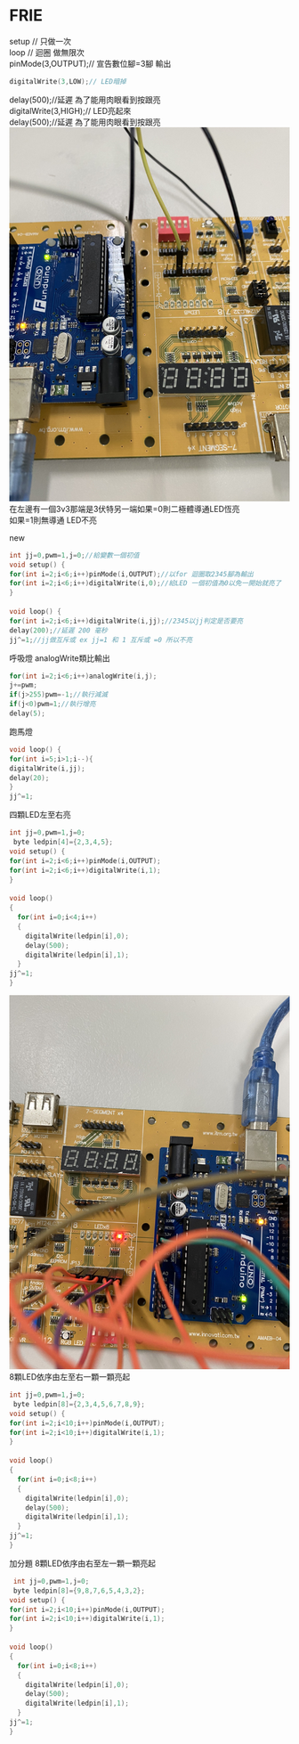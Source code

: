# FRIE

setup // 只做一次</br>
loop // 迴圈 做無限次</br>
pinMode(3,OUTPUT);// 宣告數位腳=3腳 輸出</br>
```c++
digitalWrite(3,LOW);// LED暗掉
```
delay(500);//延遲 為了能用肉眼看到按跟亮</br>
digitalWrite(3,HIGH);// LED亮起來</br>
delay(500);//延遲 為了能用肉眼看到按跟亮</br>
![image](https://github.com/milane331/FRIE/blob/master/6CEC108F-4D60-4258-8907-188484560277.jpeg)
在左邊有一個3v3那端是3伏特另一端如果=0則二極體導通LED恆亮</br>
如果=1則無導通 LED不亮</br>

new
```c++
int jj=0,pwm=1,j=0;//給變數一個初值
void setup() {
for(int i=2;i<6;i++)pinMode(i,OUTPUT);//以for 迴圈取2345腳為輸出
for(int i=2;i<6;i++)digitalWrite(i,0);//給LED 一個初值為0以免一開始就亮了
}

void loop() {
for(int i=2;i<6;i++)digitalWrite(i,jj);//2345以jj判定是否要亮
delay(200);//延遲 200 毫秒
jj^=1;//jj做互斥或 ex jj=1 和 1 互斥或 =0 所以不亮
```

呼吸燈   analogWrite類比輸出
```c++
for(int i=2;i<6;i++)analogWrite(i,j);
j+=pwm;
if(j>255)pwm=-1;//執行減滅
if(j<0)pwm=1;//執行增亮
delay(5);
```
跑馬燈
```c++
void loop() {
for(int i=5;i>1;i--){
digitalWrite(i,jj);
delay(20);
}
jj^=1;
```
四顆LED左至右亮
```c++
int jj=0,pwm=1,j=0;
 byte ledpin[4]={2,3,4,5};
void setup() {
for(int i=2;i<6;i++)pinMode(i,OUTPUT);
for(int i=2;i<6;i++)digitalWrite(i,1);
}

void loop() 
{
  for(int i=0;i<4;i++)
  {
    digitalWrite(ledpin[i],0);
    delay(500);
    digitalWrite(ledpin[i],1);
  }
jj^=1;
}
```
![image](https://github.com/milane331/FRIE/blob/master/97D453BF-BD01-452D-A5CC-9392F34BE223.jpeg)
8顆LED依序由左至右一顆一顆亮起
```c++
int jj=0,pwm=1,j=0;
 byte ledpin[8]={2,3,4,5,6,7,8,9};
void setup() {
for(int i=2;i<10;i++)pinMode(i,OUTPUT);
for(int i=2;i<10;i++)digitalWrite(i,1);
}

void loop() 
{
  for(int i=0;i<8;i++)
  {
    digitalWrite(ledpin[i],0);
    delay(500);
    digitalWrite(ledpin[i],1);
  }
jj^=1;
}
```
加分題 8顆LED依序由右至左一顆一顆亮起
```c++
 int jj=0,pwm=1,j=0;
 byte ledpin[8]={9,8,7,6,5,4,3,2};
void setup() {
for(int i=2;i<10;i++)pinMode(i,OUTPUT);
for(int i=2;i<10;i++)digitalWrite(i,1);
}

void loop() 
{
  for(int i=0;i<8;i++)
  {
    digitalWrite(ledpin[i],0);
    delay(500);
    digitalWrite(ledpin[i],1);
  }
jj^=1;
}
```
